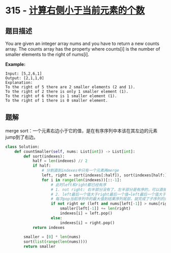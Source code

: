 # 315 - [计算右侧小于当前元素的个数 ](https://leetcode.com/problems/count-of-smaller-numbers-after-self/)

## 题目描述
You are given an integer array nums and you have to return a new counts array. The counts array has the property where counts[i] is the number of smaller elements to the right of nums[i].

**Example:**

	Input: [5,2,6,1]
	Output: [2,1,1,0] 
	Explanation:
	To the right of 5 there are 2 smaller elements (2 and 1).
	To the right of 2 there is only 1 smaller element (1).
	To the right of 6 there is 1 smaller element (1).
	To the right of 1 there is 0 smaller element.


## 题解
merge sort：一个元素右边小于它的值，是在有序序列中本该在其左边的元素jump到了右边。  

```python
class Solution:
    def countSmaller(self, nums: List[int]) -> List[int]:
        def sort(indexes):
            half = len(indexes) // 2
            if half:
                # 分割直到indexes中只有一个元素再merge
                left, right = sort(indexes[:half]), sort(indexes[half:])
                for i in range(len(indexes))[::-1]:
                    # 此时left和right都已经有序
                    # 1. not right: 右半部分没有了，左半部分是有序的，可以直接将左边的pop
                    # 2. left最后一个值大于right最后一个值→left最后一个值大于right所有值
                    # 每次pop当前序列中的最大值到结果序列尾部，就完成了子序列的排序
                    if not right or (left and nums[left[-1]] > nums[right[-1]]):
                        smaller[left[-1]] += len(right)
                        indexes[i] = left.pop()
                    else:
                        indexes[i] = right.pop()
            return indexes
        
        smaller = [0] * len(nums)
        sort(list(range(len(nums))))
        return smaller
```
